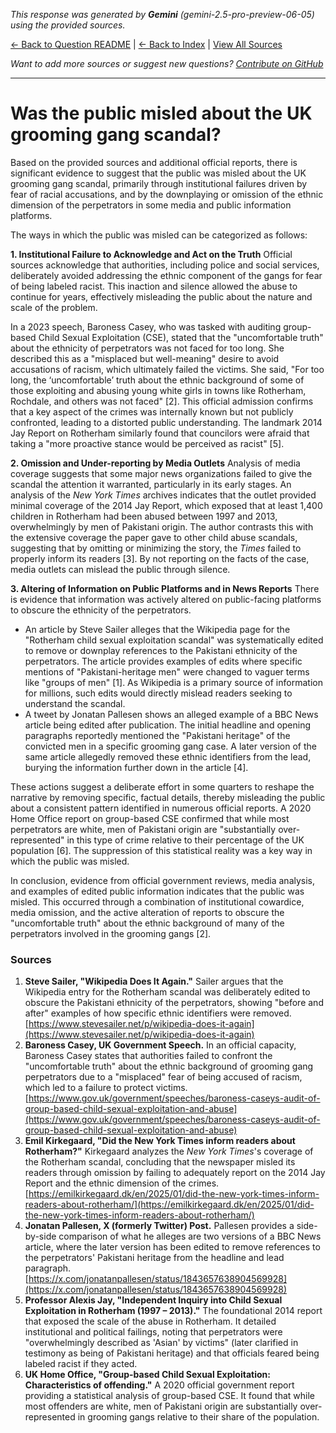 <!-- 
Generated by: gemini
Model: gemini-2.5-pro-preview-06-05
Prompt type: sources
Generated at: 2025-06-21T23:08:18.982837
-->

*This response was generated by **Gemini** (gemini-2.5-pro-preview-06-05) using the provided sources.*

[← Back to Question README](README.md) | [← Back to Index](../README.md) | [View All Sources](../allsources.md)

*Want to add more sources or suggest new questions? [Contribute on GitHub](https://github.com/justinwest/SuggestedSources)*

---

# Was the public misled about the UK grooming gang scandal?

Based on the provided sources and additional official reports, there is significant evidence to suggest that the public was misled about the UK grooming gang scandal, primarily through institutional failures driven by fear of racial accusations, and by the downplaying or omission of the ethnic dimension of the perpetrators in some media and public information platforms.

The ways in which the public was misled can be categorized as follows:

**1. Institutional Failure to Acknowledge and Act on the Truth**
Official sources acknowledge that authorities, including police and social services, deliberately avoided addressing the ethnic component of the gangs for fear of being labeled racist. This inaction and silence allowed the abuse to continue for years, effectively misleading the public about the nature and scale of the problem.

In a 2023 speech, Baroness Casey, who was tasked with auditing group-based Child Sexual Exploitation (CSE), stated that the "uncomfortable truth" about the ethnicity of perpetrators was not faced for too long. She described this as a "misplaced but well-meaning" desire to avoid accusations of racism, which ultimately failed the victims. She said, "For too long, the ‘uncomfortable’ truth about the ethnic background of some of those exploiting and abusing young white girls in towns like Rotherham, Rochdale, and others was not faced" [2]. This official admission confirms that a key aspect of the crimes was internally known but not publicly confronted, leading to a distorted public understanding. The landmark 2014 Jay Report on Rotherham similarly found that councilors were afraid that taking a "more proactive stance would be perceived as racist" [5].

**2. Omission and Under-reporting by Media Outlets**
Analysis of media coverage suggests that some major news organizations failed to give the scandal the attention it warranted, particularly in its early stages. An analysis of the *New York Times* archives indicates that the outlet provided minimal coverage of the 2014 Jay Report, which exposed that at least 1,400 children in Rotherham had been abused between 1997 and 2013, overwhelmingly by men of Pakistani origin. The author contrasts this with the extensive coverage the paper gave to other child abuse scandals, suggesting that by omitting or minimizing the story, the *Times* failed to properly inform its readers [3]. By not reporting on the facts of the case, media outlets can mislead the public through silence.

**3. Altering of Information on Public Platforms and in News Reports**
There is evidence that information was actively altered on public-facing platforms to obscure the ethnicity of the perpetrators.

*   An article by Steve Sailer alleges that the Wikipedia page for the "Rotherham child sexual exploitation scandal" was systematically edited to remove or downplay references to the Pakistani ethnicity of the perpetrators. The article provides examples of edits where specific mentions of "Pakistani-heritage men" were changed to vaguer terms like "groups of men" [1]. As Wikipedia is a primary source of information for millions, such edits would directly mislead readers seeking to understand the scandal.
*   A tweet by Jonatan Pallesen shows an alleged example of a BBC News article being edited after publication. The initial headline and opening paragraphs reportedly mentioned the "Pakistani heritage" of the convicted men in a specific grooming gang case. A later version of the same article allegedly removed these ethnic identifiers from the lead, burying the information further down in the article [4].

These actions suggest a deliberate effort in some quarters to reshape the narrative by removing specific, factual details, thereby misleading the public about a consistent pattern identified in numerous official reports. A 2020 Home Office report on group-based CSE confirmed that while most perpetrators are white, men of Pakistani origin are "substantially over-represented" in this type of crime relative to their percentage of the UK population [6]. The suppression of this statistical reality was a key way in which the public was misled.

In conclusion, evidence from official government reviews, media analysis, and examples of edited public information indicates that the public was misled. This occurred through a combination of institutional cowardice, media omission, and the active alteration of reports to obscure the "uncomfortable truth" about the ethnic background of many of the perpetrators involved in the grooming gangs [2].

### Sources

1.  **Steve Sailer, "Wikipedia Does It Again."** Sailer argues that the Wikipedia entry for the Rotherham scandal was deliberately edited to obscure the Pakistani ethnicity of the perpetrators, showing "before and after" examples of how specific ethnic identifiers were removed. [https://www.stevesailer.net/p/wikipedia-does-it-again](https://www.stevesailer.net/p/wikipedia-does-it-again)
2.  **Baroness Casey, UK Government Speech.** In an official capacity, Baroness Casey states that authorities failed to confront the "uncomfortable truth" about the ethnic background of grooming gang perpetrators due to a "misplaced" fear of being accused of racism, which led to a failure to protect victims. [https://www.gov.uk/government/speeches/baroness-caseys-audit-of-group-based-child-sexual-exploitation-and-abuse](https://www.gov.uk/government/speeches/baroness-caseys-audit-of-group-based-child-sexual-exploitation-and-abuse)
3.  **Emil Kirkegaard, "Did the New York Times inform readers about Rotherham?"** Kirkegaard analyzes the *New York Times*'s coverage of the Rotherham scandal, concluding that the newspaper misled its readers through omission by failing to adequately report on the 2014 Jay Report and the ethnic dimension of the crimes. [https://emilkirkegaard.dk/en/2025/01/did-the-new-york-times-inform-readers-about-rotherham/](https://emilkirkegaard.dk/en/2025/01/did-the-new-york-times-inform-readers-about-rotherham/)
4.  **Jonatan Pallesen, X (formerly Twitter) Post.** Pallesen provides a side-by-side comparison of what he alleges are two versions of a BBC News article, where the later version has been edited to remove references to the perpetrators' Pakistani heritage from the headline and lead paragraph. [https://x.com/jonatanpallesen/status/1843657638904569928](https://x.com/jonatanpallesen/status/1843657638904569928)
5.  **Professor Alexis Jay, "Independent Inquiry into Child Sexual Exploitation in Rotherham (1997 – 2013)."** The foundational 2014 report that exposed the scale of the abuse in Rotherham. It detailed institutional and political failings, noting that perpetrators were "overwhelmingly described as 'Asian' by victims" (later clarified in testimony as being of Pakistani heritage) and that officials feared being labeled racist if they acted.
6.  **UK Home Office, "Group-based Child Sexual Exploitation: Characteristics of offending."** A 2020 official government report providing a statistical analysis of group-based CSE. It found that while most offenders are white, men of Pakistani origin are substantially over-represented in grooming gangs relative to their share of the population.